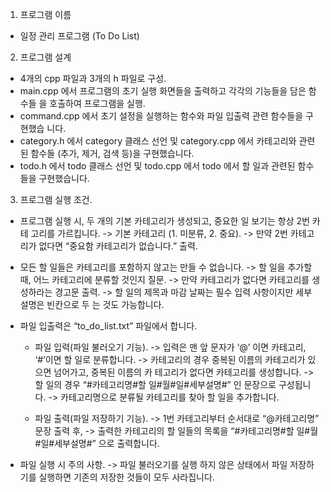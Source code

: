 1. 프로그램 이름
 - 일정 관리 프로그램 (To Do List)

2. 프로그램 설계
 - 4개의 cpp 파일과 3개의 h 파일로 구성.
 - main.cpp 에서 프로그램의 초기 실행 화면들을 출력하고 각각의 기능들을 담은 함수들	을 호출하여 프로그램을 실행.
 - command.cpp 에서 초기 설정을 실행하는 함수와 파일 입출력 관련 함수들을 구현했습	니다.
 - category.h 에서 category 클래스 선언 및 category.cpp 에서 카테고리와 관련된 함수들	(추가, 제거, 검색 등)을 구현했습니다.
 - todo.h 에서 todo 클래스 선언 및 todo.cpp 에서 todo 에서 할 일과 관련된 함수들을 	구현했습니다.


3. 프로그램 실행 조건.
 - 프로그램 실행 시, 두 개의 기본 카테고리가 생성되고, 중요한 일 보기는 항상 2번 카테	고리를 가르킵니다.
	-> 기본 카테고리 (1. 미분류, 2. 중요).
	-> 만약 2번 카테고리가 없다면 “중요함 카테고리가 없습니다.” 출력.

 - 모든 할 일들은 카테고리를 포함하지 않고는 만들 수 없습니다.
	-> 할 일을 추가할 때, 어느 카테고리에 분류할 것인지 질문.
	-> 만약 카테고리가 없다면 카테고리를 생성하라는 경고문 출력.
	-> 할 일의 제목과 마감 날짜는 필수 입력 사항이지만 세부 설명은 빈칸으로 두	는 것도 가능합니다.
 
 - 파일 입출력은 “to_do_list.txt” 파일에서 합니다.
	- 파일 입력(파일 불러오기 기능).
	-> 입력은 맨 앞 문자가 ‘@’ 이면 카테고리, ‘#’이면 할 일로 분류합니다.
	-> 카테고리의 경우 중복된 이름의 카테고리가 있으면 넘어가고, 중복된 이름의 카		테고리가 없다면 카테고리를 생성합니다.
	-> 할 일의 경우 “#카테고리명#할 일#월#일#세부설명#” 인 문장으로 구성됩니다.
	-> 카테고리명으로 분류될 카테고리를 찾아 할 일을 추가합니다.

	- 파일 출력(파일 저장하기 기능).
	-> 1번 카테고리부터 순서대로 “@카테고리명” 문장 출력 후,
	-> 출력한 카테고리의 할 일들의 목록을 “#카테고리명#할 일#월#일#세부설명#” 		으로 출력합니다.
 - 파일 실행 시 주의 사항.
	-> 파일 불러오기를 실행 하지 않은 상태에서 파일 저장하기를 실행하면 기존의 		저장한 것들이 모두 사라집니다.
